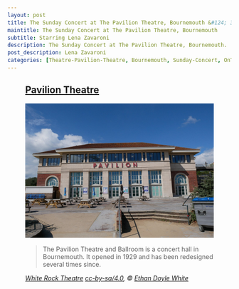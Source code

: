 ```yaml
---
layout: post
title: The Sunday Concert at The Pavilion Theatre, Bournemouth &#124; 3 August 1980
maintitle: The Sunday Concert at The Pavilion Theatre, Bournemouth
subtitle: Starring Lena Zavaroni
description: The Sunday Concert at The Pavilion Theatre, Bournemouth.
post_description: Lena Zavaroni
categories: [Theatre-Pavilion-Theatre, Bournemouth, Sunday-Concert, OnThisDay3August]
---
```


<figure class="fig3">
<div class="CardLayout">
<div class="CardItem">
<h2 id="infobox1" class="infobox"><a href="#infobox1">Pavilion Theatre</a></h2>
<div class="CardItem split">
<a href="https://commons.wikimedia.org/wiki/File:Pavilion_Theatre,_Bournemouth_(South_Face_-_01).jpg"><img src="/assets/images/theatres/Pavilion_Theatre,_Bournemouth_(South_Face_-_01).jpg" class="full-width" /></a>
<p></p>
<blockquote>
The Pavilion Theatre and Ballroom is a concert hall in Bournemouth. It opened in 1929 and has been redesigned several times since.
</blockquote>
<cite><a class="external-link" href="https://commons.wikimedia.org/wiki/File:Pavilion_Theatre,_Bournemouth_(South_Face_-_01).jpg">White Rock Theatre</a> <a class="external-link" href="https://creativecommons.org/licenses/by-sa/4.0/deed.en">cc-by-sa/4.0</a>, &copy; <a class="external-link" href="https://commons.wikimedia.org/wiki/User:Ethan_Doyle_White">Ethan Doyle White</a></cite>
</div></div></div>
</figure>
